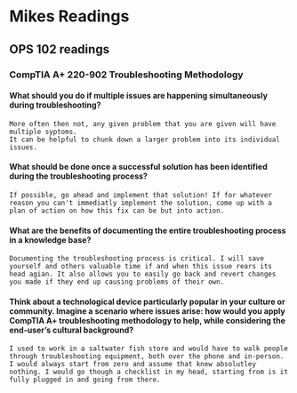 # Mikes Readings

## OPS 102 readings

### CompTIA A+ 220-902 Troubleshooting Methodology


#### What should you do if multiple issues are happening simultaneously during troubleshooting?
    More often then not, any given problem that you are given will have multiple syptoms.
    It can be helpful to chunk down a larger problem into its individual issues. 


#### What should be done once a successful solution has been identified during the troubleshooting process?
    If possible, go ahead and implement that solution! If for whatever reason you can't immediatly implement the solution, come up with a plan of action on how this fix can be but into action.

#### What are the benefits of documenting the entire troubleshooting process in a knowledge base?
    Documenting the troubleshooting process is critical. I will save yourself and others valuable time if and when this issue rears its head agian. It also allows you to easily go back and revert changes you made if they end up causing problems of their own.

#### Think about a technological device particularly popular in your culture or community. Imagine a scenario where issues arise: how would you apply CompTIA A+ troubleshooting methodology to help, while considering the end-user’s cultural background?
    I used to work in a saltwater fish store and would have to walk people through troubleshooting equipment, both over the phone and in-person. I would always start from zero and assume that knew absolutley nothing. I would go though a checklist in my head, starting from is it fully plugged in and going from there.